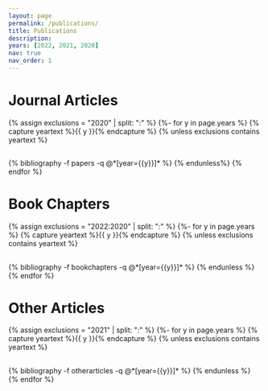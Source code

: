 ```yaml
---
layout: page
permalink: /publications/
title: Publications
description:
years: [2022, 2021, 2020]
nav: true
nav_order: 1
---
```

<!-- _pages/publications.md -->
<div class="publications">
<h1>Journal Articles</h1>
{% assign exclusions = "2020" | split: ":" %}
{%- for y in page.years %}
	{% capture yeartext %}{{ y }}{% endcapture %}
	{% unless exclusions contains yeartext %}
	  <h2 class="year"></h2>
	  {% bibliography -f papers -q @*[year={{y}}]* %}
	{% endunless%}
{% endfor %}
<h1>Book Chapters</h1>
{% assign exclusions = "2022:2020" | split: ":" %}
{%- for y in page.years %}
	{% capture yeartext %}{{ y }}{% endcapture %}
	{% unless exclusions contains yeartext %}
	  <h2 class="year"></h2>
	  {% bibliography -f bookchapters -q @*[year={{y}}]* %}
	{% endunless %}
{% endfor %}
<h1>Other Articles</h1>
{% assign exclusions = "2021" | split: ":" %}
{%- for y in page.years %}
	{% capture yeartext %}{{ y }}{% endcapture %}
	{% unless exclusions contains yeartext %}
	  <h2 class="year"></h2>
	  {% bibliography -f otherarticles -q @*[year={{y}}]* %}
	{% endunless %}
{% endfor %}
</div>
